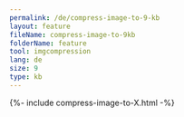 ```yaml
---
permalink: /de/compress-image-to-9-kb
layout: feature
fileName: compress-image-to-9kb
folderName: feature
tool: imgcompression
lang: de
size: 9
type: kb
---
```


{%- include compress-image-to-X.html -%}
